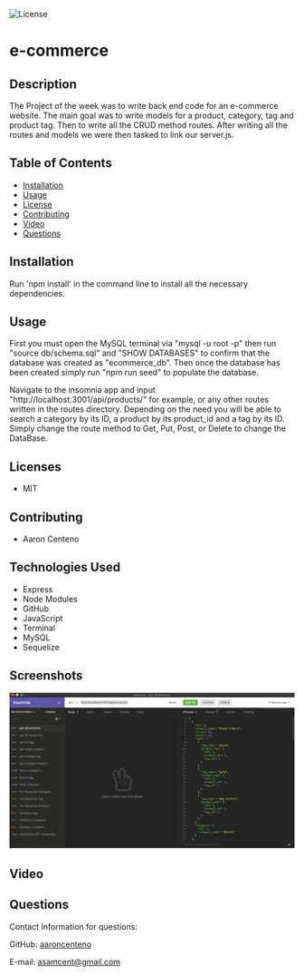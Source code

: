 ![License](https://img.shields.io/static/v1?label=License&message=MIT&color=BLUE)
# e-commerce


## Description

The Project of the week was to write back end code for an e-commerce website. The main goal was to write models for a product, category, tag and product tag. Then to write all the CRUD method routes. After writing all the routes and models we were then tasked to link our server.js.

## Table of Contents

* [Installation](#installation)
* [Usage](#usage)
* [License](#license)
* [Contributing](#contributing)
* [Video](#video)
* [Questions](#questions)

## Installation 

Run 'npm install' in the command line to install all the necessary dependencies.

## Usage

First you must open the MySQL terminal via "mysql -u root -p" then run "source db/schema.sql" and "SHOW DATABASES" to confirm that the database was created as "ecommerce_db". Then once the database has been created simply run "npm run seed" to populate the database. 

Navigate to the insomnia app and input "http://localhost:3001/api/products/" for example, or any other routes written in the routes directory. Depending on the need you will be able to search a category by its ID, a product by its product_id and a tag by its ID. Simply change the route method to Get, Put, Post, or Delete to change the DataBase.

## Licenses

* MIT

## Contributing

* Aaron Centeno

## Technologies Used
* Express
* Node Modules
* GitHub
* JavaScript
* Terminal
* MySQL
* Sequelize

## Screenshots

![Sample Screenshot](./imgs/insomnia.png)

## Video


## Questions

Contact Information for questions: 


GitHub: [aaroncenteno](https://www.github.com/aaroncenteno) 

E-mail: asamcent@gmail.com